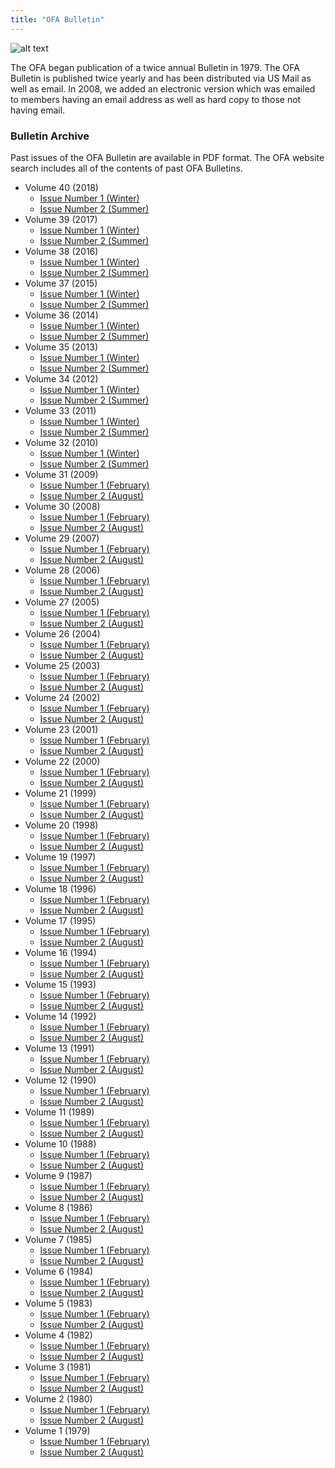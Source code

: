 ```yaml
---
title: "OFA Bulletin"
---
```


![alt text](/materials/bulletins/OFA-Bulletin-Header.png "OFA Bulletin Header")

The OFA began publication of a twice annual Bulletin in 1979. The OFA Bulletin
is published twice yearly and has been distributed via US Mail as well as email.
In 2008, we added an electronic version which was emailed to members having an
email address as well as hard copy to those not having email.

### Bulletin Archive

Past issues of the OFA Bulletin are available in PDF format. The OFA website
search includes all of the contents of past OFA Bulletins.

* Volume 40 (2018)
    * [Issue Number 1 (Winter)](/static/materials/bulletins/OFA_Bulletin_Volume_40_Number_1.pdf)
    * [Issue Number 2 (Summer)](/static/materials/bulletins/OFA_Bulletin_Volume_40_Number_2.pdf)
* Volume 39 (2017)
    * [Issue Number 1 (Winter)](/static/materials/bulletins/OFA_Bulletin_Volume_39_Number_1.pdf)
    * [Issue Number 2 (Summer)](/static/materials/bulletins/OFA_Bulletin_Volume_39_Number_2.pdf)
* Volume 38 (2016)
    * [Issue Number 1 (Winter)](/static/materials/bulletins/OFA_Bulletin_Volume_38_Number_1.pdf)
    * [Issue Number 2 (Summer)](/static/materials/bulletins/OFA_Bulletin_Volume_38_Number_2.pdf)
* Volume 37 (2015)
    * [Issue Number 1 (Winter)](/static/materials/bulletins/OFA_Bulletin_Volume_37_Number_1.pdf)
    * [Issue Number 2 (Summer)](/static/materials/bulletins/OFA_Bulletin_Volume_37_Number_2.pdf)
* Volume 36 (2014)
    * [Issue Number 1 (Winter)](/static/materials/bulletins/OFA_Bulletin_Volume_36_Number_1.pdf)
    * [Issue Number 2 (Summer)](/static/materials/bulletins/OFA_Bulletin_Volume_36_Number_2.pdf)
* Volume 35 (2013)
    * [Issue Number 1 (Winter)](/static/materials/bulletins/OFA_Bulletin_Volume_35_Number_1.pdf)
    * [Issue Number 2 (Summer)](/static/materials/bulletins/OFA_Bulletin_Volume_35_Number_2.pdf)
* Volume 34 (2012)
    * [Issue Number 1 (Winter)](/static/materials/bulletins/OFA_Bulletin_Volume_34_Number_1.pdf)
    * [Issue Number 2 (Summer)](/static/materials/bulletins/OFA_Bulletin_Volume_34_Number_2.pdf)
* Volume 33 (2011)
    * [Issue Number 1 (Winter)](/static/materials/bulletins/OFA_Bulletin_Volume_33_Number_1.pdf)
    * [Issue Number 2 (Summer)](/static/materials/bulletins/OFA_Bulletin_Volume_33_Number_2.pdf)
* Volume 32 (2010)
    * [Issue Number 1 (Winter)](/static/materials/bulletins/OFA_Bulletin_Volume_32_Number_1.pdf)
    * [Issue Number 2 (Summer)](/static/materials/bulletins/OFA_Bulletin_Volume_32_Number_2.pdf)
* Volume 31 (2009)
    * [Issue Number 1 (February)](/static/materials/bulletins/OFA_Bulletin_Volume_31_Number_1.pdf)
    * [Issue Number 2 (August)](/static/materials/bulletins/OFA_Bulletin_Volume_31_Number_2.pdf)
* Volume 30 (2008)
    * [Issue Number 1 (February)](/static/materials/bulletins/OFA_Bulletin_Volume_30_Number_1.pdf)
    * [Issue Number 2 (August)](/static/materials/bulletins/OFA_Bulletin_Volume_30_Number_2.pdf)
* Volume 29 (2007)
    * [Issue Number 1 (February)](/static/materials/bulletins/OFA_Bulletin_Volume_29_Number_1.pdf)
    * [Issue Number 2 (August)](/static/materials/bulletins/OFA_Bulletin_Volume_29_Number_2.pdf)
* Volume 28 (2006)
    * [Issue Number 1 (February)](/static/materials/bulletins/OFA_Bulletin_Volume_28_Number_1.pdf)
    * [Issue Number 2 (August)](/static/materials/bulletins/OFA_Bulletin_Volume_28_Number_2.pdf)
* Volume 27 (2005)
    * [Issue Number 1 (February)](/static/materials/bulletins/OFA_Bulletin_Volume_27_Number_1.pdf)
    * [Issue Number 2 (August)](/static/materials/bulletins/OFA_Bulletin_Volume_27_Number_2.pdf)
* Volume 26 (2004)
    * [Issue Number 1 (February)](/static/materials/bulletins/OFA_Bulletin_Volume_26_Number_1.pdf)
    * [Issue Number 2 (August)](/static/materials/bulletins/OFA_Bulletin_Volume_26_Number_2.pdf)
* Volume 25 (2003)
    * [Issue Number 1 (February)](/static/materials/bulletins/OFA_Bulletin_Volume_25_Number_1.pdf)
    * [Issue Number 2 (August)](/static/materials/bulletins/OFA_Bulletin_Volume_25_Number_2.pdf)
* Volume 24 (2002)
    * [Issue Number 1 (February)](/static/materials/bulletins/OFA_Bulletin_Volume_24_Number_1.pdf)
    * [Issue Number 2 (August)](/static/materials/bulletins/OFA_Bulletin_Volume_24_Number_2.pdf)
* Volume 23 (2001)
    * [Issue Number 1 (February)](/static/materials/bulletins/OFA_Bulletin_Volume_23_Number_1.pdf)
    * [Issue Number 2 (August)](/static/materials/bulletins/OFA_Bulletin_Volume_23_Number_2.pdf)
* Volume 22 (2000)
    * [Issue Number 1 (February)](/static/materials/bulletins/OFA_Bulletin_Volume_22_Number_1.pdf)
    * [Issue Number 2 (August)](/static/materials/bulletins/OFA_Bulletin_Volume_22_Number_2.pdf)
* Volume 21 (1999)
    * [Issue Number 1 (February)](/static/materials/bulletins/OFA_Bulletin_Volume_21_Number_1.pdf)
    * [Issue Number 2 (August)](/static/materials/bulletins/OFA_Bulletin_Volume_21_Number_2.pdf)
* Volume 20 (1998)
    * [Issue Number 1 (February)](/static/materials/bulletins/OFA_Bulletin_Volume_20_Number_1.pdf)
    * [Issue Number 2 (August)](/static/materials/bulletins/OFA_Bulletin_Volume_20_Number_2.pdf)
* Volume 19 (1997)
    * [Issue Number 1 (February)](/static/materials/bulletins/OFA_Bulletin_Volume_19_Number_1.pdf)
    * [Issue Number 2 (August)](/static/materials/bulletins/OFA_Bulletin_Volume_19_Number_2.pdf)
* Volume 18 (1996)
    * [Issue Number 1 (February)](/static/materials/bulletins/OFA_Bulletin_Volume_18_Number_1.pdf)
    * [Issue Number 2 (August)](/static/materials/bulletins/OFA_Bulletin_Volume_18_Number_2.pdf)
* Volume 17 (1995)
    * [Issue Number 1 (February)](/static/materials/bulletins/OFA_Bulletin_Volume_17_Number_1.pdf)
    * [Issue Number 2 (August)](/static/materials/bulletins/OFA_Bulletin_Volume_17_Number_2.pdf)
* Volume 16 (1994)
    * [Issue Number 1 (February)](/static/materials/bulletins/OFA_Bulletin_Volume_16_Number_1.pdf)
    * [Issue Number 2 (August)](/static/materials/bulletins/OFA_Bulletin_Volume_16_Number_2.pdf)
* Volume 15 (1993)
    * [Issue Number 1 (February)](/static/materials/bulletins/OFA_Bulletin_Volume_15_Number_1.pdf)
    * [Issue Number 2 (August)](/static/materials/bulletins/OFA_Bulletin_Volume_15_Number_2.pdf)
* Volume 14 (1992)
    * [Issue Number 1 (February)](/static/materials/bulletins/OFA_Bulletin_Volume_14_Number_1.pdf)
    * [Issue Number 2 (August)](/static/materials/bulletins/OFA_Bulletin_Volume_14_Number_2.pdf)
* Volume 13 (1991)
    * [Issue Number 1 (February)](/static/materials/bulletins/OFA_Bulletin_Volume_13_Number_1.pdf)
    * [Issue Number 2 (August)](/static/materials/bulletins/OFA_Bulletin_Volume_13_Number_2.pdf)
* Volume 12 (1990)
    * [Issue Number 1 (February)](/static/materials/bulletins/OFA_Bulletin_Volume_12_Number_1.pdf)
    * [Issue Number 2 (August)](/static/materials/bulletins/OFA_Bulletin_Volume_12_Number_2.pdf)
* Volume 11 (1989)
    * [Issue Number 1 (February)](/static/materials/bulletins/OFA_Bulletin_Volume_11_Number_1.pdf)
    * [Issue Number 2 (August)](/static/materials/bulletins/OFA_Bulletin_Volume_11_Number_2.pdf)
* Volume 10 (1988)
    * [Issue Number 1 (February)](/static/materials/bulletins/OFA_Bulletin_Volume_10_Number_1.pdf)
    * [Issue Number 2 (August)](/static/materials/bulletins/OFA_Bulletin_Volume_10_Number_2.pdf)
* Volume 9 (1987)
    * [Issue Number 1 (February)](/static/materials/bulletins/OFA_Bulletin_Volume_9_Number_1.pdf)
    * [Issue Number 2 (August)](/static/materials/bulletins/OFA_Bulletin_Volume_9_Number_2.pdf)
* Volume 8 (1986)
    * [Issue Number 1 (February)](/static/materials/bulletins/OFA_Bulletin_Volume_8_Number_1.pdf)
    * [Issue Number 2 (August)](/static/materials/bulletins/OFA_Bulletin_Volume_8_Number_2.pdf)
* Volume 7 (1985)
    * [Issue Number 1 (February)](/static/materials/bulletins/OFA_Bulletin_Volume_7_Number_1.pdf)
    * [Issue Number 2 (August)](/static/materials/bulletins/OFA_Bulletin_Volume_7_Number_2.pdf)
* Volume 6 (1984)
    * [Issue Number 1 (February)](/static/materials/bulletins/OFA_Bulletin_Volume_6_Number_1.pdf)
    * [Issue Number 2 (August)](/static/materials/bulletins/OFA_Bulletin_Volume_6_Number_2.pdf)
* Volume 5 (1983)
    * [Issue Number 1 (February)](/static/materials/bulletins/OFA_Bulletin_Volume_5_Number_1.pdf)
    * [Issue Number 2 (August)](/static/materials/bulletins/OFA_Bulletin_Volume_5_Number_2.pdf)
* Volume 4 (1982)
    * [Issue Number 1 (February)](/static/materials/bulletins/OFA_Bulletin_Volume_4_Number_1.pdf)
    * [Issue Number 2 (August)](/static/materials/bulletins/OFA_Bulletin_Volume_4_Number_2.pdf)
* Volume 3 (1981)
    * [Issue Number 1 (February)](/static/materials/bulletins/OFA_Bulletin_Volume_3_Number_1.pdf)
    * [Issue Number 2 (August)](/static/materials/bulletins/OFA_Bulletin_Volume_3_Number_2.pdf)
* Volume 2 (1980)
    * [Issue Number 1 (February)](/static/materials/bulletins/OFA_Bulletin_Volume_2_Number_1.pdf)
    * [Issue Number 2 (August)](/static/materials/bulletins/OFA_Bulletin_Volume_2_Number_2.pdf)
* Volume 1 (1979)
    * [Issue Number 1 (February)](/static/materials/bulletins/OFA_Bulletin_Volume_1_Number_1.pdf)
    * [Issue Number 2 (August)](/static/materials/bulletins/OFA_Bulletin_Volume_1_Number_2.pdf)
